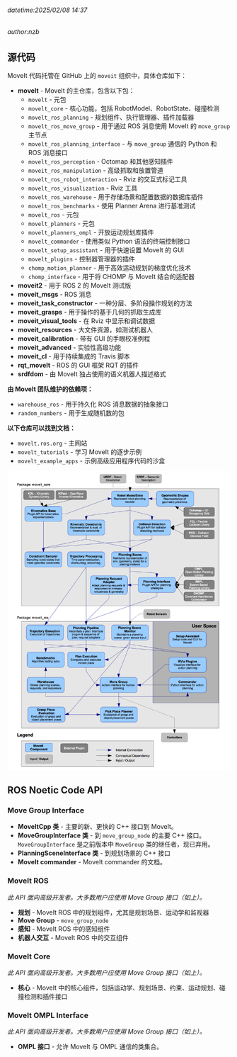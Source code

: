 ###### datetime:2025/02/08 14:37

###### author:nzb

## **源代码**

MoveIt 代码托管在 GitHub 上的 `moveit` 组织中，具体仓库如下：

- **movelt** - MoveIt 的主仓库，包含以下包：
  - `movelt` - 元包
  - `movelt_core` - 核心功能，包括 RobotModel、RobotState、碰撞检测
  - `movelt_ros_planning` - 规划组件、执行管理器、插件加载器
  - `movelt_ros_move_group` - 用于通过 ROS 消息使用 MoveIt 的 `move_group` 主节点
  - `movelt_ros_planning_interface` - 与 `move_group` 通信的 Python 和 ROS 消息接口
  - `movelt_ros_perception` - Octomap 和其他感知插件
  - `moveit_ros_manipulation` - 高级抓取和放置管道
  - `movelt_ros_robot_interaction` - Rviz 的交互式标记工具
  - `movelt_ros_visualization` - Rviz 工具
  - `movelt_ros_warehouse` - 用于存储场景和配置数据的数据库插件
  - `movelt_ros_benchmarks` - 使用 Planner Arena 进行基准测试
  - `movelt_ros` - 元包
  - `movelt_planners` - 元包
  - `movelt_planners_ompl` - 开放运动规划库插件
  - `movelt_commander` - 使用类似 Python 语法的终端控制接口
  - `movelt_setup_assistant` - 用于快速设置 MoveIt 的 GUI
  - `movelt_plugins` - 控制器管理器的插件
  - `chomp_motion_planner` - 用于高效运动规划的梯度优化技术
  - `chomp_interface` - 用于将 CHOMP 与 MoveIt 结合的适配器
- **moveit2** - 用于 ROS 2 的 MoveIt 测试版
- **moveit_msgs** - ROS 消息
- **moveit_task_constructor** - 一种分层、多阶段操作规划的方法
- **moveit_grasps** - 用于操作的基于几何的抓取生成库
- **moveit_visual_tools** - 在 Rviz 中显示和调试数据
- **moveit_resources** - 大文件资源，如测试机器人
- **moveit_calibration** - 带有 GUI 的手眼校准例程
- **moveit_advanced** - 实验性高级功能
- **moveit_cl** - 用于持续集成的 Travis 脚本
- **rqt_movelt** - ROS 的 GUI 框架 RQT 的插件
- **srdfdom** - 由 MoveIt 独占使用的语义机器人描述格式

**由 MoveIt 团队维护的依赖项：**

- `warehouse_ros` - 用于持久化 ROS 消息数据的抽象接口
- `random_numbers` - 用于生成随机数的包

**以下仓库可以找到文档：**

- `movelt.ros.org` - 主网站
- `movelt_tutorials` - 学习 MoveIt 的逐步示例
- `movelt_example_apps` - 示例高级应用程序代码的沙盒

![](./imgs/moveit_api.png)

## **ROS Noetic Code API**

### **Move Group Interface**

- **MoveItCpp 类** - 主要的新、更快的 C++ 接口到 MoveIt。
- **MoveGroupInterface 类** - 到 `move_group_node` 的主要 C++ 接口。`MoveGroupInterface` 是之前版本中 `MoveGroup` 类的继任者，现已弃用。
- **PlanningSceneInterface 类** - 到规划场景的 C++ 接口
- **MoveIt commander** - MoveIt commander 的文档。


### MoveIt ROS

*此 API 面向高级开发者。大多数用户应使用 Move Group 接口（如上）。*

- **规划** - MoveIt ROS 中的规划组件，尤其是规划场景、运动学和监视器
- **Move Group** - `move_group_node`
- **感知** - MoveIt ROS 中的感知组件
- **机器人交互** - MoveIt ROS 中的交互组件

### MoveIt Core

*此 API 面向高级开发者。大多数用户应使用 Move Group 接口（如上）。*

- **核心** - MoveIt 中的核心组件，包括运动学、规划场景、约束、运动规划、碰撞检测和插件接口

### MoveIt OMPL Interface

*此 API 面向高级开发者。大多数用户应使用 Move Group 接口（如上）。*

- **OMPL 接口** - 允许 MoveIt 与 OMPL 通信的类集合。